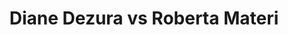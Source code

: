 ---
title: Diane Dezura vs Roberta Materi
player1:
  name: Dezura, Diane
  percent: 71
  wins: 1
  losses: 0
player2:
  name: Materi, Roberta
  percent: 79
  wins: 0
  losses: 1
games:
- player1:
    team: CA
    position: Lead
    percent: 71
    win: 1
    loss: 0
  player2:
    team: SK
    position: Second
    percent: 79
    win: 0
    loss: 1
  event: Hearts
  year: 2001
  draw: Round Robin(14)
  score: CA 9 - SK 4
- player1:
    team: LAW
    position: Lead
    percent: 86
    win: 1
    loss: 0
  player2:
    team: RID
    position: Second
    percent: 81
    win: 0
    loss: 1
  event: Trials (Women)
  year: 2001
  draw: Round Robin(8)
  score: LAW 9 - RID 8
---